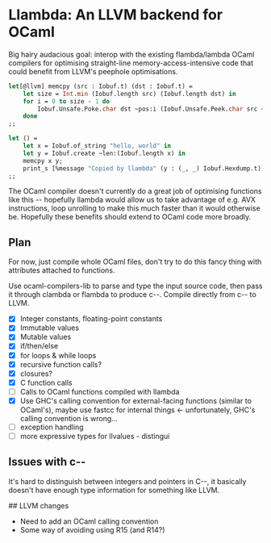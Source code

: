 # Llambda: An LLVM backend for OCaml

Big hairy audacious goal: interop with the existing flambda/lambda OCaml
compilers for optimising straight-line memory-access-intensive code that could
benefit from LLVM's peephole optimisations.

```ocaml
let[@llvm] memcpy (src : Iobuf.t) (dst : Iobuf.t) =
    let size = Int.min (Iobuf.length src) (Iobuf.length dst) in
    for i = 0 to size - 1 do
        Iobuf.Unsafe.Poke.char dst ~pos:i (Iobuf.Unsafe.Peek.char src ~pos:i)
    done
;;

let () =
    let x = Iobuf.of_string "hello, world" in
    let y = Iobuf.create ~len:(Iobuf.length x) in
    memcpy x y;
    print_s [%message "Copied by llambda" (y : (_, _) Iobuf.Hexdump.t)]
;;
```

The OCaml compiler doesn't currently do a great job of optimising functions like
this -- hopefully llambda would allow us to take advantage of e.g. AVX
instructions, loop unrolling to make this much faster than it would otherwise
be. Hopefully these benefits should extend to OCaml code more broadly.

## Plan

For now, just compile whole OCaml files, don't try to do this fancy thing with
attributes attached to functions.

Use ocaml-compilers-lib to parse and type the input source code, then pass it
through clambda or flambda to produce c--. Compile directly from c-- to LLVM.

- [x] Integer constants, floating-point constants
- [x] Immutable values
- [x] Mutable values
- [x] if/then/else
- [x] for loops & while loops
- [x] recursive function calls?
- [x] closures?
- [x] C function calls
- [ ] Calls to OCaml functions compiled with llambda
- [x] Use GHC's calling convention for external-facing functions (similar to
  OCaml's), maybe use fastcc for internal things <- unfortunately, GHC's calling
  convention is wrong...
- [ ] exception handling
- [ ] more expressive types for llvalues - distingui

## Issues with c--

It's hard to distinguish between integers and pointers in C--, it basically
doesn't have enough type information for something like LLVM.

## LLVM changes

- Need to add an OCaml calling convention
- Some way of avoiding using R15 (and R14?)
